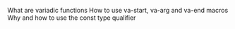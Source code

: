 What are variadic functions
How to use va-start, va-arg and va-end macros
Why and how to use the const type qualifier
